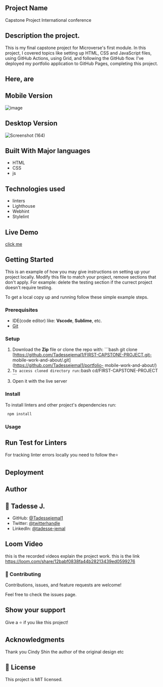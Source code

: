 ## Project Name
 Capstone Project International conference
## Description the project.
This is my final capstone project for Microverse's first module. In this project, I covered topics like setting up HTML, CSS and JavaScript files, using GitHub Actions, using Grid, and following the GitHub flow. I've deployed my portfolio application to GitHub Pages, completing this project.

## Here, are

## Mobile Version 
![image](https://user-images.githubusercontent.com/85793292/181606234-59c8b5f9-1dde-4183-87ec-759b872143dc.png)


## Desktop Version 
![Screenshot (164)](https://user-images.githubusercontent.com/85793292/181606460-5b705f47-ea16-4a0d-8457-a7e9eaea71d2.png)

## Built With Major languages
  - HTML 
  - CSS 
  - js
## Technologies used
 - linters 
 - Lighthouse 
 - Webhint 
 - Stylelint 
  
## Live Demo 
[click me](https://tadessejemal1.github.io/FIRST-CAPSTONE-PROJECT/)

## Getting Started

This is an example of how you may give instructions on setting up your project locally. Modify this file to match your project, remove sections that don't apply. For example: delete the testing section if the currect project doesn't require testing.

To get a local copy up and running follow these simple example steps.

### Prerequisites
 - IDE(code editor) like: **Vscode**, **Sublime**, etc.  
 - [Git](https://www.linode.com/docs/guides/how-to-install-git-on-linux-mac-and-windows/) 
### Setup
  1. Download the **Zip** file or clone the repo with: ```bash git clone [https://github.com/Tadessejemal1/FIRST-CAPSTONE-PROJECT.git-  mobile-work-and-about/.git](https://github.com/Tadessejemal1/portfolio-  mobile-work-and-about/)
  2.  ``` To access cloned directory run: ```bash cd/FIRST-CAPSTONE-PROJECT ``` 
  3. Open it with the live server 
### Install
  To install linters and other project's dependencies run:
  ```sh
   npm install
  ```
### Usage
## Run Test for Linters
  For tracking linter errors locally you need to follow the⭐
## Deployment
## Author
## 👤 Tadesse J.

- GitHub: [@Tadessejemal1](https://github.com/Tadessejemal1)
- Twitter: [@twitterhandle](https://twitter.com/tadesse)
- LinkedIn: [@tadesse-jemal](https://linkedin.com/in/tadesse-jemal)

## Loom Video
this is the recorded videos explain the project work. this is the link https://loom.com/share/12babf0838fa44b28213439ed0599276
### 🤝 Contributing
Contributions, issues, and feature requests are welcome!

Feel free to check the issues page.

## Show your support
Give a ⭐️ if you like this project!

## Acknowledgments
Thank you
Cindy Shin the author of the original design
etc
## 📝 License
This project is MIT licensed.
